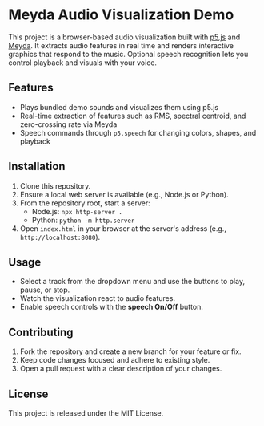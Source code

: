 # Meyda Audio Visualization Demo

This project is a browser-based audio visualization built with [p5.js](https://p5js.org) and [Meyda](https://meyda.js.org/). It extracts audio features in real time and renders interactive graphics that respond to the music. Optional speech recognition lets you control playback and visuals with your voice.

## Features
- Plays bundled demo sounds and visualizes them using p5.js
- Real-time extraction of features such as RMS, spectral centroid, and zero-crossing rate via Meyda
- Speech commands through `p5.speech` for changing colors, shapes, and playback

## Installation
1. Clone this repository.
2. Ensure a local web server is available (e.g., Node.js or Python).
3. From the repository root, start a server:
   - Node.js: `npx http-server .`
   - Python: `python -m http.server`
4. Open `index.html` in your browser at the server's address (e.g., `http://localhost:8080`).

## Usage
- Select a track from the dropdown menu and use the buttons to play, pause, or stop.
- Watch the visualization react to audio features.
- Enable speech controls with the **speech On/Off** button.

## Contributing
1. Fork the repository and create a new branch for your feature or fix.
2. Keep code changes focused and adhere to existing style.
3. Open a pull request with a clear description of your changes.

## License
This project is released under the MIT License.
